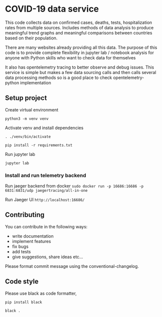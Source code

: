 # COVID-19 data service

This code collects data on confirmed cases, deaths, tests, hospitalization rates from multiple sources. Includes methods of data analysis to produce meaningful trend graphs and meaningful comparisons between countries based on their population.

There are many websites already providing all this data. The purpose of this code is to provide complete flexibility in jupyter lab / notebook analysis for anyone with Python skills who want to check data for themselves

It also has opentelemetry tracing to better observe and debug issues. This service is simple but makes a few data sourcing calls and then calls several data processing methods so is a good place to check opentelemetry-python implementation

## Setup project

Create virtual environment

`python3 -m venv venv`

Activate venv and install dependencies

`. ./venv/bin/activate`

`pip install -r requirements.txt`

Run jupyter lab

`jupyter lab`

### Install and run telemetry backend

Run jaeger backend from docker
`sudo docker run -p 16686:16686 -p 6831:6831/udp jaegertracing/all-in-one`

Run Jaeger UI
`http://localhost:16686/`

## Contributing

You can contribute in the following ways:

* write documentation
* implement features
* fix bugs
* add tests
* give suggestions, share ideas etc...

Please format commit message using the conventional-changelog.

## Code style

Please use black as code formatter,

`pip install black`

`black .`
